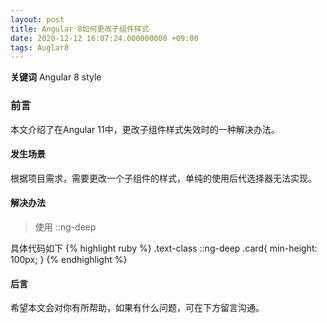 ```yaml
---
layout: post
title: Angular 8如何更改子组件样式
date: 2020-12-12 16:07:24.000000000 +09:00
tags: Auglar8
---
```


**关键词** Angular 8  style

### 前言
本文介绍了在Angular 11中，更改子组件样式失效时的一种解决办法。

#### 发生场景
根据项目需求，需要更改一个子组件的样式，单纯的使用后代选择器无法实现。

#### 解决办法
> 使用 ::ng-deep 

具体代码如下
{% highlight ruby %}
.text-class ::ng-deep .card{
  min-height: 100px;
}
{% endhighlight %}

#### 后言
希望本文会对你有所帮助，如果有什么问题，可在下方留言沟通。


